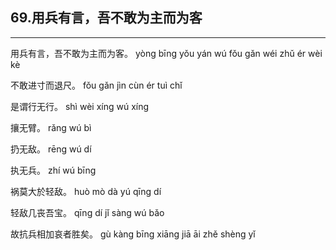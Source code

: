 ## 69.用兵有言，吾不敢为主而为客
---


<ruby><rbc><rb> 用兵有言，吾不敢为主而为客。 </rb></rbc>
  <rtc><rt>yòng bīng yǒu yán wú fǒu gǎn wéi zhǔ ér wèi kè</rt></rtc>
</ruby>

<ruby><rbc><rb> 不敢进寸而退尺。 </rb></rbc>
  <rtc><rt>fǒu gǎn jìn cùn ér tuì chǐ</rt></rtc>
</ruby>

<ruby><rbc><rb> 是谓行无行。 </rb></rbc>
  <rtc><rt>shì wèi xíng wú xíng</rt></rtc>
</ruby>

<ruby><rbc><rb> 攘无臂。 </rb></rbc>
  <rtc><rt>rǎng wú bì</rt></rtc>
</ruby>

<ruby><rbc><rb> 扔无敌。 </rb></rbc>
  <rtc><rt>rēng wú dí</rt></rtc>
</ruby>

<ruby><rbc><rb> 执无兵。 </rb></rbc>
  <rtc><rt>zhí wú bīng</rt></rtc>
</ruby>

<ruby><rbc><rb> 祸莫大於轻敌。 </rb></rbc>
  <rtc><rt>huò mò dà yú qīng dí</rt></rtc>
</ruby>

<ruby><rbc><rb> 轻敌几丧吾宝。 </rb></rbc>
  <rtc><rt>qīng dí jǐ sàng wú bǎo</rt></rtc>
</ruby>

<ruby><rbc><rb> 故抗兵相加哀者胜矣。 </rb></rbc>
  <rtc><rt>gù kàng bīng xiāng jiā āi zhě shèng yǐ</rt></rtc>
</ruby>

<ruby><rbc><rb>  </rb></rbc>
  <rtc><rt></rt></rtc>
</ruby>

